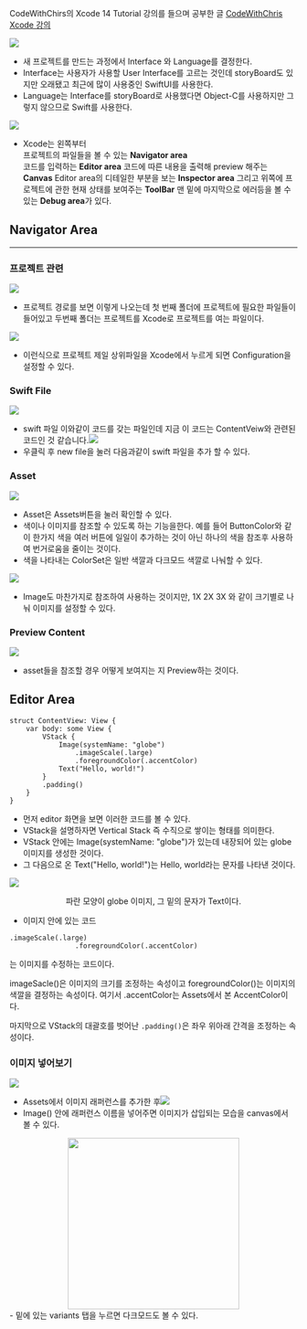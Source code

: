 CodeWithChirs의 Xcode 14 Tutorial 강의를 들으며 공부한 글
[CodeWithChris Xcode 강의](https://youtu.be/EJQW864XpmA)

![](https://velog.velcdn.com/images/adad0207/post/4cbf7220-95c6-46cc-be62-2cd4bf62768a/image.png)
- 새 프로젝트를 만드는 과정에서 Interface 와 Language를 결정한다. 
- Interface는 사용자가 사용할 User Interface를 고르는 것인데 storyBoard도 있지만 오래됐고 최근에 많이 사용중인 SwiftUI를 사용한다.
- Language는 Interface를 storyBoard로 사용했다면 Object-C를 사용하지만 그렇지 않으므로 Swift를 사용한다.

![](https://velog.velcdn.com/images/adad0207/post/3d69aeda-44b7-4798-bf5b-73149af36ed2/image.png)

- Xcode는 왼쪽부터<br/>
프로젝트의 파일들을 볼 수 있는 **Navigator area**<br/>코드를 입력하는 **Editor area**
코드에 따른 내용을 출력해 preview 해주는 **Canvas**
Editor area의 디테일한 부분을 보는 **Inspector area**
그리고 위쪽에 프로젝트에 관한 현재 상태를 보여주는 **ToolBar**
맨 밑에 마지막으로 에러등을 볼 수있는 **Debug area**가 있다.

## Navigator Area
-----
### 프로젝트 관련

![](https://velog.velcdn.com/images/adad0207/post/c7e78aa7-0840-4b52-b79e-682f94d63d12/image.png)
- 프로젝트 경로를 보면 이렇게 나오는데 첫 번째 폴더에 프로젝트에 필요한 파일들이 들어있고 두번째 폴더는 프로젝트를 Xcode로 프로젝트를 여는 파일이다.

![](https://velog.velcdn.com/images/adad0207/post/b02cd9eb-66f5-4b5f-ba75-be70aab7f650/image.png)
- 이런식으로 프로젝트 제일 상위파일을 Xcode에서 누르게 되면 Configuration을 설정할 수 있다.


### Swift File
![](https://velog.velcdn.com/images/adad0207/post/428854f7-5bb2-4281-8b9d-c106885df72c/image.png)
- swift 파일 이와같이 코드를 갖는 파일인데 지금 이 코드는 ContentVeiw와 관련된 코드인 것 같습니다.![](https://velog.velcdn.com/images/adad0207/post/2b138ca1-7a5b-4021-aa71-ac72e6266115/image.png)
- 우클릭 후 new file을 눌러 다음과같이 swift 파일을 추가 할 수 있다.


### Asset
![](https://velog.velcdn.com/images/adad0207/post/4fd569e5-ba92-4398-9b57-e66efbc0673c/image.png)
- Asset은 Assets버튼을 눌러 확인할 수 있다. 
- 색이나 이미지를 참조할 수 있도록 하는 기능을한다. 예를 들어 ButtonColor와 같이 한가지 색을 여러 버튼에 일일이 추가하는 것이 아닌 하나의 색을 참조후 사용하여 번거로움을 줄이는 것이다.
- 색을 나타내는 ColorSet은 일반 색깔과 다크모드 색깔로 나눠할 수 있다.

![](https://velog.velcdn.com/images/adad0207/post/93d75254-b520-4ba9-bde1-5242c8c7b674/image.png)
- Image도 마찬가지로 참조하여 사용하는 것이지만, 1X 2X 3X 와 같이 크기별로 나눠 이미지를 설정할 수 있다.

### Preview Content
![](https://velog.velcdn.com/images/adad0207/post/14a22d2a-eb8a-44e4-9033-d406264ca348/image.png)
- asset들을 참조할 경우 어떻게 보여지는 지 Preview하는 것이다.

## Editor Area
```
struct ContentView: View {
    var body: some View {
        VStack {
            Image(systemName: "globe")
                .imageScale(.large)
                .foregroundColor(.accentColor)
            Text("Hello, world!")
        }
        .padding()
    }
}
```
- 먼저 editor 화면을 보면 이러한 코드를 볼 수 있다.
- VStack을 설명하자면 Vertical Stack 즉 수직으로 쌓이는 형태를 의미한다.
- VStack 안에는 Image(systemName: "globe")가 있는데 내장되어 있는 globe이미지를 생성한 것이다.
- 그 다음으로 온 Text("Hello, world!")는 Hello, world라는 문자를 나타낸 것이다.

![](https://velog.velcdn.com/images/adad0207/post/63b08ce8-0df1-453b-a291-5a8d6bb4a8ca/image.png)
<center>파란 모양이 globe 이미지, 그 밑의 문자가 Text이다.</center>

- 이미지 안에 있는 코드 
```
.imageScale(.large)
                .foregroundColor(.accentColor)
```
는 이미지를 수정하는 코드이다.

imageSacle()은 이미지의 크기를 조정하는 속성이고
foregroundColor()는 이미지의 색깔을 결정하는 속성이다. 여기서 .accentColor는 Assets에서 본 AccentColor이다.

마지막으로 VStack의 대괄호를 벗어난 ```.padding()```은 좌우 위아래 간격을 조정하는 속성이다.

### 이미지 넣어보기
![](https://velog.velcdn.com/images/adad0207/post/569c87e5-5dd0-445f-a758-66d41b04aa84/image.png)
- Assets에서 이미지 래퍼런스를 추가한 후![](https://velog.velcdn.com/images/adad0207/post/da6a7977-962a-4df7-a856-6c9fdfdd79c5/image.png)
- Image() 안에 래퍼런스 이름을 넣어주면 이미지가 삽입되는 모습을 canvas에서 볼 수 있다.

<center><img src="https://velog.velcdn.com/images/adad0207/post/04c7ce01-91a2-4421-90d1-6b188d60ce2a/image.png" width="300" height="300"/></center>
- 밑에 있는 variants 탭을 누르면 다크모드도 볼 수 있다.











